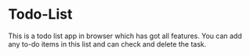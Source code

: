 # Todo-List
This is a todo list app in browser which has got all features.
You can add any to-do items in this list and can check and delete the task.
